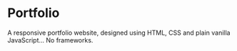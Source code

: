 # Portfolio
A responsive portfolio website, designed using HTML, CSS and plain vanilla JavaScript... No frameworks.
